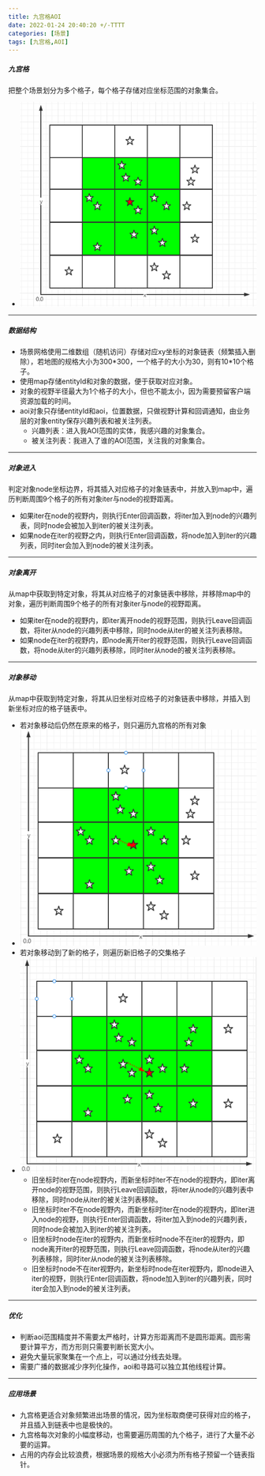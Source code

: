 ```yaml
---
title: 九宫格AOI
date: 2022-01-24 20:40:20 +/-TTTT
categories: [场景]
tags: [九宫格,AOI]
---
```


##### 九宫格
把整个场景划分为多个格子，每个格子存储对应坐标范围的对象集合。
 * ![grid.png](https://github.com/HahahaVal/HahahaVal.github.io/blob/main/_posts/src/%E4%B9%9D%E5%AE%AB%E6%A0%BC/grid.png?raw=true)

* * *

##### 数据结构
 * 场景网格使用二维数组（随机访问）存储对应xy坐标的对象链表（频繁插入删除），若地图的规格大小为300\*300，一个格子的大小为30，则有10\*10个格子。
 * 使用map存储entityId和对象的数据，便于获取对应对象。
 * 对象的视野半径最大为1个格子的大小，但也不能太小，因为需要预留客户端资源加载的时间。
 * aoi对象只存储entityId和aoi，位置数据，只做视野计算和回调通知，由业务层的对象entity保存兴趣列表和被关注列表。
   * 兴趣列表：进入我AOI范围的实体，我感兴趣的对象集合。
   * 被关注列表：我进入了谁的AOI范围，关注我的对象集合。

* * *

##### 对象进入
判定对象node坐标边界，将其插入对应格子的对象链表中，并放入到map中，遍历判断周围9个格子的所有对象iter与node的视野距离。
 * 如果iter在node的视野内，则执行Enter回调函数，将iter加入到node的兴趣列表，同时node会被加入到iter的被关注列表。
 * 如果node在iter的视野之内，则执行Enter回调函数，将node加入到iter的兴趣列表，同时iter会加入到node的被关注列表。

* * *

##### 对象离开
从map中获取到特定对象，将其从对应格子的对象链表中移除，并移除map中的对象，遍历判断周围9个格子的所有对象iter与node的视野距离。
 * 如果iter在node的视野内，即iter离开node的视野范围，则执行Leave回调函数，将iter从node的兴趣列表中移除，同时node从iter的被关注列表移除。
 * 如果node在iter的视野内，即node离开iter的视野范围，则执行Leave回调函数，将node从iter的兴趣列表移除，同时iter从node的被关注列表移除。

* * *

##### 对象移动
从map中获取到特定对象，将其从旧坐标对应格子的对象链表中移除，并插入到新坐标对应的格子链表中。
 * 若对象移动后仍然在原来的格子，则只遍历九宫格的所有对象
 * ![sameMove.png](https://github.com/HahahaVal/HahahaVal.github.io/blob/main/_posts/src/%E4%B9%9D%E5%AE%AB%E6%A0%BC/sameMove.png?raw=true)
 * 若对象移动到了新的格子，则遍历新旧格子的交集格子
 * ![notSameMove.png](https://github.com/HahahaVal/HahahaVal.github.io/blob/main/_posts/src/%E4%B9%9D%E5%AE%AB%E6%A0%BC/notSameMove.png?raw=true)
   * 旧坐标时iter在node视野内，而新坐标时iter不在node的视野内，即iter离开node的视野范围，则执行Leave回调函数，将iter从node的兴趣列表中移除，同时node从iter的被关注列表移除。
   * 旧坐标时iter不在node视野内，而新坐标时iter在node的视野内，即iter进入node的视野，则执行Enter回调函数，将iter加入到node的兴趣列表，同时node会被加入到iter的被关注列表。
   * 旧坐标时node在iter的视野内，而新坐标时node不在iter的视野内，即node离开iter的视野范围，则执行Leave回调函数，将node从iter的兴趣列表移除，同时iter从node的被关注列表移除。
   * 旧坐标时node不在iter视野内，新坐标时node在iter视野内，即node进入iter的视野，则执行Enter回调函数，将node加入到iter的兴趣列表，同时iter会加入到node的被关注列表。

* * *

##### 优化
 * 判断aoi范围精度并不需要太严格时，计算方形距离而不是圆形距离。圆形需要计算平方，而方形则只需要判断长宽大小。
 * 避免大量玩家聚集在一个点上，可以通过分线去处理。
 * 需要广播的数据减少序列化操作，aoi和寻路可以独立其他线程计算。

* * *

##### 应用场景
 * 九宫格更适合对象频繁进出场景的情况，因为坐标取商便可获得对应的格子，并且插入到链表中也是极快的。
 * 九宫格每次对象的小幅度移动，也需要遍历周围的九个格子，进行了大量不必要的运算。
 * 占用的内存会比较浪费，根据场景的规格大小必须为所有格子预留一个链表指针。

